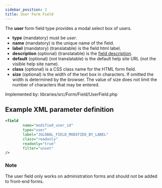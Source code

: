 ```yaml
---
sidebar_position: 2
title: User Form Field
---
```



The **user** form field type provides a modal select box of users.

- **type** (mandatory) must be *user*.
- **name** (mandatory) is the unique name of the field.
- **label** (mandatory) (translatable) is the field html label.
- **description** (optional) (translatable) is the [field description](../standard-form-field-attributes.md#description).
- **default** (optional) (not translatable) is the default help site URL (not the visible help site name).
- **class** (optional) is a CSS class name for the HTML form field.
- **size** (optional) is the width of the text box in characters. If omitted the width is determined by the browser. The value of size does not limit the number of characters that may be entered.

Implemented by: libraries/src/Form/Field/UserField.php

## Example XML parameter definition

```xml
<field
        name="modified_user_id" 
        type="user"
        label="JGLOBAL_FIELD_MODIFIED_BY_LABEL"
        class="readonly"
        readonly="true"
        filter="unset"
/>
```

### Note
The user field only works on administration forms and should not be added to front-end forms. 